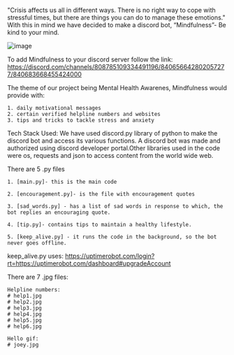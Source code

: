 "Crisis affects us all in different ways. There is no right way to cope with stressful times, but there are things you can do to manage these emotions." With this in mind we have decided to make a discord bot, “Mindfulness”- Be kind to your mind.


![image](https://user-images.githubusercontent.com/77044673/117552196-93a33980-b067-11eb-80d5-139ed3259809.png)

To add Mindfulness to your discord server follow the link: https://discord.com/channels/808785109334491196/840656642802057277/840683668455424000


The theme of our project being Mental Health Awarenes, 
 Mindfulness would provide with:

	1. daily motivational messages
	2. certain verified helpline numbers and websites 
	3. tips and tricks to tackle stress and anxiety

Tech Stack Used:
	We have used discord.py library of python to make the discord bot and access its various functions. A discord bot was made and authorized using discord developer portal.Other libraries used in the code were os, requests and json to access content from the world wide web.

There are 5 .py files

	1. [main.py]- this is the main code

	2. [encouragement.py]- is the file with encouragement quotes

	3. [sad_words.py] - has a list of sad words in response to which, the bot replies an encouraging quote.

	4. [tip.py]- contains tips to maintain a healthy lifestyle.

	5. [keep_alive.py] - it runs the code in the background, so the bot never goes offline.
	 
keep_alive.py uses: https://uptimerobot.com/login?rt=https://uptimerobot.com/dashboard#upgradeAccount 

There are 7 .jpg files:

	Helpline numbers:
	# help1.jpg
	# help2.jpg
	# help3.jpg
	# help4.jpg
	# help5.jpg
	# help6.jpg

	Hello gif:
	# joey.jpg

